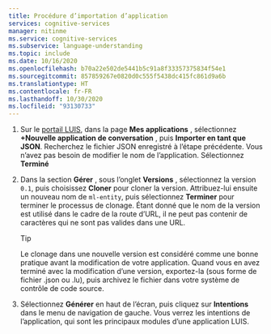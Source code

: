 ```yaml
---
title: Procédure d’importation d’application
services: cognitive-services
manager: nitinme
ms.service: cognitive-services
ms.subservice: language-understanding
ms.topic: include
ms.date: 10/16/2020
ms.openlocfilehash: b70a22e502de5441b5c91a8f33357375834f54e1
ms.sourcegitcommit: 857859267e0820d0c555f5438dc415fc861d9a6b
ms.translationtype: HT
ms.contentlocale: fr-FR
ms.lasthandoff: 10/30/2020
ms.locfileid: "93130733"
---
```

1. Sur le [portail LUIS](https://www.luis.ai), dans la page **Mes applications** , sélectionnez **+Nouvelle application de conversation** , puis **Importer en tant que JSON**. Recherchez le fichier JSON enregistré à l’étape précédente. Vous n’avez pas besoin de modifier le nom de l’application. Sélectionnez **Terminé**

1. Dans la section **Gérer** , sous l’onglet **Versions** , sélectionnez la version `0.1`, puis choisissez **Cloner** pour cloner la version. Attribuez-lui ensuite un nouveau nom de `ml-entity`, puis sélectionnez **Terminer** pour terminer le processus de clonage. Étant donné que le nom de la version est utilisé dans le cadre de la route d’URL, il ne peut pas contenir de caractères qui ne sont pas valides dans une URL.

    > [!TIP]
    > Le clonage dans une nouvelle version est considéré comme une bonne pratique avant la modification de votre application. Quand vous en avez terminé avec la modification d’une version, exportez-la (sous forme de fichier .json ou .lu), puis archivez le fichier dans votre système de contrôle de code source.

1. Sélectionnez **Générer** en haut de l’écran, puis cliquez sur **Intentions** dans le menu de navigation de gauche. Vous verrez les intentions de l’application, qui sont les principaux modules d’une application LUIS.
